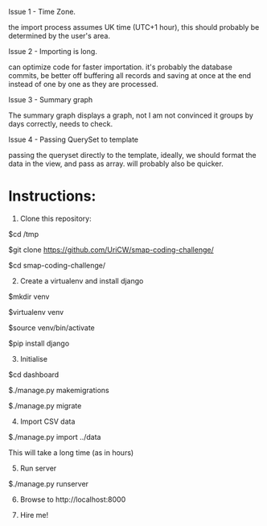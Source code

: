 Issue 1 - Time Zone.

the import process assumes UK time (UTC+1 hour), this should probably be determined by the user's area.

Issue 2 - Importing is long. 

can optimize code for faster importation. it's probably the database commits, be better off buffering all records and saving at once at the end instead of one by one as they are processed.

Issue 3 - Summary graph

The summary graph displays a graph, not I am not convinced it groups by days correctly, needs to check.

Issue 4 - Passing QuerySet to template 

passing the queryset directly to the template, ideally, we should format the data in the view, and pass as array. will probably also be quicker.


Instructions:
=============
1. Clone this repository:

$cd /tmp

$git clone https://github.com/UriCW/smap-coding-challenge/

$cd smap-coding-challenge/

2. Create a virtualenv and install django

$mkdir venv

$virtualenv venv

$source venv/bin/activate

$pip install django

3. Initialise

$cd dashboard

$./manage.py makemigrations

$./manage.py migrate

4. Import CSV data

$./manage.py import ../data

This will take a long time (as in hours)

5. Run server

$./manage.py runserver

6. Browse to http://localhost:8000

7. Hire me!
